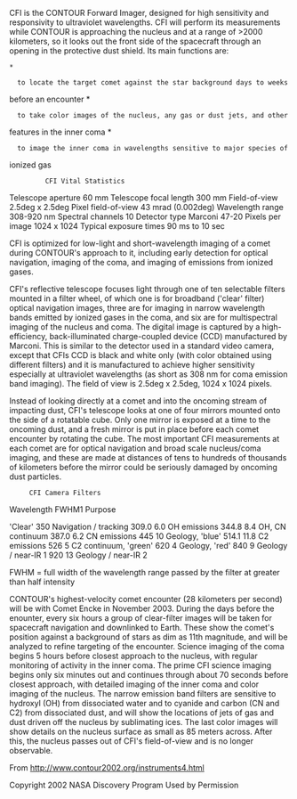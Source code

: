
 
CFI is the CONTOUR Forward Imager, designed for high sensitivity and
responsivity to ultraviolet wavelengths. CFI will perform its measurements
while CONTOUR is approaching the nucleus and at a range of >2000 kilometers,
so it looks out the front side of the spacecraft through an opening in the
protective dust shield. Its main functions are:
 
    *
 
      to locate the target comet against the star background days to weeks
before an encounter
    *
 
      to take color images of the nucleus, any gas or dust jets, and other
features in the inner coma
    *
 
      to image the inner coma in wavelengths sensitive to major species of
ionized gas
 
 
             CFI Vital Statistics
 
Telescope aperture       60 mm
Telescope focal length   300 mm
Field-of-view            2.5deg x 2.5deg
Pixel field-of-view      43 mrad (0.002deg)
Wavelength range         308-920 nm
Spectral channels        10
Detector type            Marconi 47-20
Pixels per image         1024 x 1024
Typical exposure times   90 ms to 10 sec
 
 
CFI is optimized for low-light and short-wavelength imaging of a comet during
CONTOUR's approach to it, including early detection for optical navigation,
imaging of the coma, and imaging of emissions from ionized gases.
 
CFI's reflective telescope focuses light through one of ten selectable
filters mounted in a filter wheel, of which one is for broadband ('clear'
filter) optical navigation images, three are for imaging in narrow wavelength
bands emitted by ionized gases in the coma, and six are for multispectral
imaging of the nucleus and coma. The digital image is captured by a
high-efficiency, back-illuminated charge-coupled device (CCD) manufactured by
Marconi. This is similar to the detector used in a standard video camera,
except that CFIs CCD is black and white only (with color obtained using
different filters) and it is manufactured to achieve higher sensitivity
especially at ultraviolet wavelengths (as short as 308 nm for coma emission
band imaging). The field of view is 2.5deg x 2.5deg, 1024 x 1024 pixels.
 
Instead of looking directly at a comet and into the oncoming stream of
impacting dust, CFI's telescope looks at one of four mirrors mounted onto the
side of a rotatable cube. Only one mirror is exposed at a time to the
oncoming dust, and a fresh mirror is put in place before each comet encounter
by rotating the cube. The most important CFI measurements at each comet are
for optical navigation and broad scale nucleus/coma imaging, and these are
made at distances of tens to hundreds of thousands of kilometers before the
mirror could be seriously damaged by oncoming dust particles.
 
 
 
         CFI Camera Filters
 
 
Wavelength  FWHM1       Purpose
 
'Clear'     350         Navigation / tracking
309.0       6.0         OH emissions
344.8       8.4         OH, CN continuum
387.0       6.2         CN emissions
445         10          Geology, 'blue'
514.1       11.8        C2 emissions
526         5           C2 continuum, 'green'
620         4           Geology, 'red'
840         9           Geology / near-IR 1
920         13          Geology / near-IR 2
 
FWHM = full width of the wavelength range passed by the filter at greater
than half intensity
 
CONTOUR's highest-velocity comet encounter (28 kilometers per second) will be
with Comet Encke in November 2003. During the days before the enounter, every
six hours a group of clear-filter images will be taken for spacecraft
navigation and downlinked to Earth. These show the comet's position against a
background of stars as dim as 11th magnitude, and will be analyzed to refine
targeting of the encounter. Science imaging of the coma begins 5 hours before
closest approach to the nucleus, with regular monitoring of activity in the
inner coma. The prime CFI science imaging begins only six minutes out and
continues through about 70 seconds before closest approach, with detailed
imaging of the inner coma and color imaging of the nucleus. The narrow
emission band filters are sensitive to hydroxyl (OH) from dissociated water
and to cyanide and carbon (CN and C2) from dissociated dust, and will show
the locations of jets of gas and dust driven off the nucleus by sublimating
ices. The last color images will show details on the nucleus surface as small
as 85 meters across. After this, the nucleus passes out of CFI's
field-of-view and is no longer observable.
 
From http://www.contour2002.org/instruments4.html
 
Copyright 2002 NASA Discovery Program
Used by Permission

        